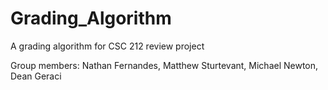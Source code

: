 # Grading_Algorithm
A grading algorithm for CSC 212 review project

Group members:
Nathan Fernandes,
Matthew Sturtevant,
Michael Newton,
Dean Geraci

